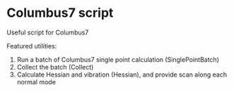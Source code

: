 # Columbus7 script

Useful script for Columbus7

Featured utilities:
1. Run a batch of Columbus7 single point calculation (SinglePointBatch)
2. Collect the batch (Collect)
3. Calculate Hessian and vibration (Hessian), and provide scan along each normal mode